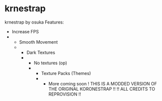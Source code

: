 # krnestrap
krnestrap by osuka
Features:  
- Increase FPS
-  - Smooth Movement
   -   - Dark Textures
       -  - No textures (op)
          -  - Texture Packs (Themes)
             -   - More coming soon
              ! THIS IS A MODDED VERSION OF THE ORIGINAL KORONESTRAP !! !! ALL CREDITS TO REPROVISION !!
